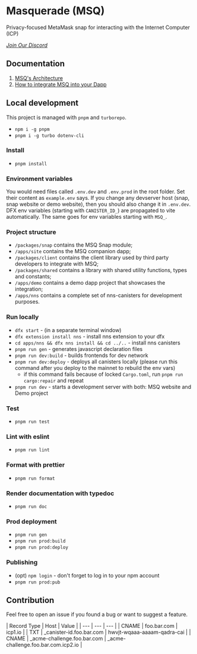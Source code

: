 # Masquerade (MSQ)

Privacy-focused MetaMask snap for interacting with the Internet Computer (ICP)

*[Join Our Discord](https://discord.gg/N7kUfMfvA8)*

## Documentation

1. [MSQ's Architecture](./documentation/architecture.md)
2. [How to integrate MSQ into your Dapp](./documentation/integration.md)

## Local development

This project is managed with `pnpm` and `turborepo`.

* `npm i -g pnpm`
* `pnpm i -g turbo dotenv-cli`

### Install

* `pnpm install`

### Environment variables

You would need files called `.env.dev` and `.env.prod` in the root folder. Set their content as `example.env` says.
If you change any devserver host (snap, snap website or demo website), then you should also change it in `.env.dev`.
DFX env variables (starting with `CANISTER_ID_`) are propagated to vite automatically. The same goes for env variables starting with `MSQ_`.

### Project structure

* `/packages/snap` contains the MSQ Snap module;
* `/apps/site` contains the MSQ companion dapp;
* `/packages/client` contains the client library used by third party developers to integrate with MSQ;
* `/packages/shared` contains a library with shared utility functions, types and constants;
* `/apps/demo` contains a demo dapp project that showcases the integration;
* `/apps/nns` contains a complete set of nns-canisters for development purposes.

### Run locally

* `dfx start` - (in a separate terminal window)
* `dfx extension install nns` - install nns extension to your dfx
* `cd apps/nns && dfx nns install && cd ../..` - install nns canisters
* `pnpm run gen` - generates javascript declaration files
* `pnpm run dev:build` - builds frontends for dev network 
* `pnpm run dev:deploy` - deploys all canisters locally (please run this command after you deploy to the mainnet to rebuild the env vars)
  * if this command fails because of locked `Cargo.toml`, run `pnpm run cargo:repair` and repeat
* `pnpm run dev` - starts a development server with both: MSQ website and Demo project

### Test

* `pnpm run test`

### Lint with eslint

* `pnpm run lint`

### Format with prettier

* `pnpm run format`

### Render documentation with typedoc

* `pnpm run doc`

### Prod deployment

* `pnpm run gen`
* `pnpm run prod:build`
* `pnpm run prod:deploy`

### Publishing

* (opt) `npm login` - don't forget to log in to your npm account
* `pnpm run prod:pub`

## Contribution

Feel free to open an issue if you found a bug or want to suggest a feature.

| Record Type | Host | Value | | --- | --- | --- | 
| CNAME | foo.bar.com | icp1.io | 
| TXT | _canister-id.foo.bar.com | hwvjt-wqaaa-aaaam-qadra-cai | 
| CNAME | _acme-challenge.foo.bar.com | _acme-challenge.foo.bar.com.icp2.io |